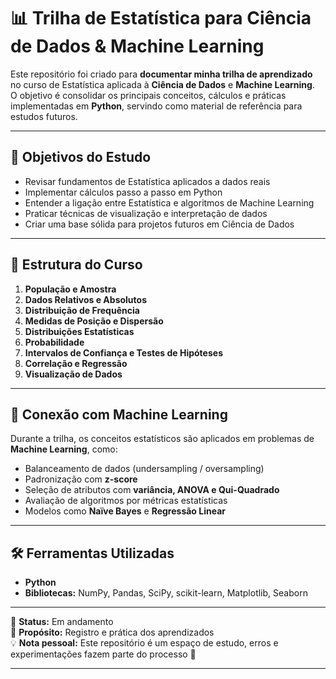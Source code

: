 # 📊 Trilha de Estatística para Ciência de Dados & Machine Learning  

Este repositório foi criado para **documentar minha trilha de aprendizado** no curso de Estatística aplicada à **Ciência de Dados** e **Machine Learning**.  
O objetivo é consolidar os principais conceitos, cálculos e práticas implementadas em **Python**, servindo como material de referência para estudos futuros.  

---

## 🎯 Objetivos do Estudo
- Revisar fundamentos de Estatística aplicados a dados reais  
- Implementar cálculos passo a passo em Python  
- Entender a ligação entre Estatística e algoritmos de Machine Learning  
- Praticar técnicas de visualização e interpretação de dados  
- Criar uma base sólida para projetos futuros em Ciência de Dados  

---

## 📂 Estrutura do Curso
1. **População e Amostra**  
2. **Dados Relativos e Absolutos**  
3. **Distribuição de Frequência**  
4. **Medidas de Posição e Dispersão**  
5. **Distribuições Estatísticas**  
6. **Probabilidade**  
7. **Intervalos de Confiança e Testes de Hipóteses**  
8. **Correlação e Regressão**  
9. **Visualização de Dados**  

---

## 🔗 Conexão com Machine Learning
Durante a trilha, os conceitos estatísticos são aplicados em problemas de **Machine Learning**, como:  
- Balanceamento de dados (undersampling / oversampling)  
- Padronização com **z-score**  
- Seleção de atributos com **variância, ANOVA e Qui-Quadrado**  
- Avaliação de algoritmos por métricas estatísticas  
- Modelos como **Naïve Bayes** e **Regressão Linear**  

---

## 🛠️ Ferramentas Utilizadas
- **Python**  
- **Bibliotecas:** NumPy, Pandas, SciPy, scikit-learn, Matplotlib, Seaborn  

---

📘 **Status:** Em andamento  
📝 **Propósito:** Registro e prática dos aprendizados  
💡 **Nota pessoal:** Este repositório é um espaço de estudo, erros e experimentações fazem parte do processo 🚀  

---
